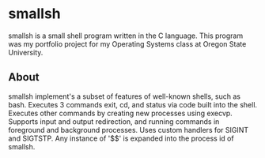 <h1>smallsh</h1>
smallsh is a small shell program written in the C language. This program was my portfolio project for my Operating Systems class at Oregon State University.

<h2>About</h2>
smallsh implement's a subset of features of well-known shells, such as bash.
Executes 3 commands exit, cd, and status via code built into the shell.
Executes other commands by creating new processes using execvp.
Supports input and output redirection, and running commands in foreground and background processes.
Uses custom handlers for SIGINT and SIGTSTP.
Any instance of '$$' is expanded into the process id of smallsh.
